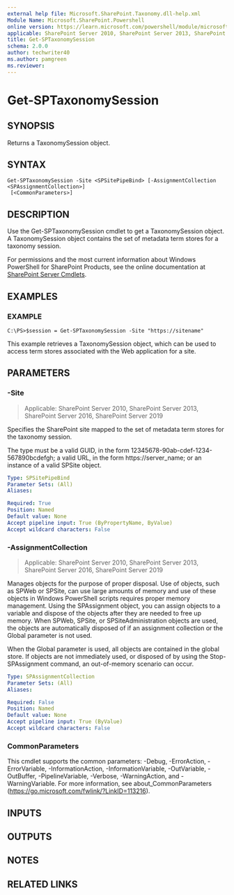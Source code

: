 ```yaml
---
external help file: Microsoft.SharePoint.Taxonomy.dll-help.xml
Module Name: Microsoft.SharePoint.Powershell
online version: https://learn.microsoft.com/powershell/module/microsoft.sharepoint.powershell/get-sptaxonomysession
applicable: SharePoint Server 2010, SharePoint Server 2013, SharePoint Server 2016, SharePoint Server 2019
title: Get-SPTaxonomySession
schema: 2.0.0
author: techwriter40
ms.author: pamgreen
ms.reviewer:
---
```


# Get-SPTaxonomySession

## SYNOPSIS
Returns a TaxonomySession object.

## SYNTAX

```
Get-SPTaxonomySession -Site <SPSitePipeBind> [-AssignmentCollection <SPAssignmentCollection>]
 [<CommonParameters>]
```

## DESCRIPTION
Use the Get-SPTaxonomySession cmdlet to get a TaxonomySession object.
A TaxonomySession object contains the set of metadata term stores for a taxonomy session.

For permissions and the most current information about Windows PowerShell for SharePoint Products, see the online documentation at [SharePoint Server Cmdlets](https://learn.microsoft.com/powershell/sharepoint/sharepoint-server/sharepoint-server-cmdlets).

## EXAMPLES

### EXAMPLE
```
C:\PS>$session = Get-SPTaxonomySession -Site "https://sitename"
```

This example retrieves a TaxonomySession object, which can be used to access term stores associated with the Web application for a site.

## PARAMETERS

### -Site

> Applicable: SharePoint Server 2010, SharePoint Server 2013, SharePoint Server 2016, SharePoint Server 2019

Specifies the SharePoint site mapped to the set of metadata term stores for the taxonomy session.

The type must be a valid GUID, in the form 12345678-90ab-cdef-1234-567890bcdefgh; a valid URL, in the form https://server_name; or an instance of a valid SPSite object.

```yaml
Type: SPSitePipeBind
Parameter Sets: (All)
Aliases:

Required: True
Position: Named
Default value: None
Accept pipeline input: True (ByPropertyName, ByValue)
Accept wildcard characters: False
```

### -AssignmentCollection

> Applicable: SharePoint Server 2010, SharePoint Server 2013, SharePoint Server 2016, SharePoint Server 2019

Manages objects for the purpose of proper disposal.
Use of objects, such as SPWeb or SPSite, can use large amounts of memory and use of these objects in Windows PowerShell scripts requires proper memory management.
Using the SPAssignment object, you can assign objects to a variable and dispose of the objects after they are needed to free up memory.
When SPWeb, SPSite, or SPSiteAdministration objects are used, the objects are automatically disposed of if an assignment collection or the Global parameter is not used.

When the Global parameter is used, all objects are contained in the global store.
If objects are not immediately used, or disposed of by using the Stop-SPAssignment command, an out-of-memory scenario can occur.

```yaml
Type: SPAssignmentCollection
Parameter Sets: (All)
Aliases:

Required: False
Position: Named
Default value: None
Accept pipeline input: True (ByValue)
Accept wildcard characters: False
```

### CommonParameters
This cmdlet supports the common parameters: -Debug, -ErrorAction, -ErrorVariable, -InformationAction, -InformationVariable, -OutVariable, -OutBuffer, -PipelineVariable, -Verbose, -WarningAction, and -WarningVariable. For more information, see about_CommonParameters (https://go.microsoft.com/fwlink/?LinkID=113216).

## INPUTS

## OUTPUTS

## NOTES

## RELATED LINKS
